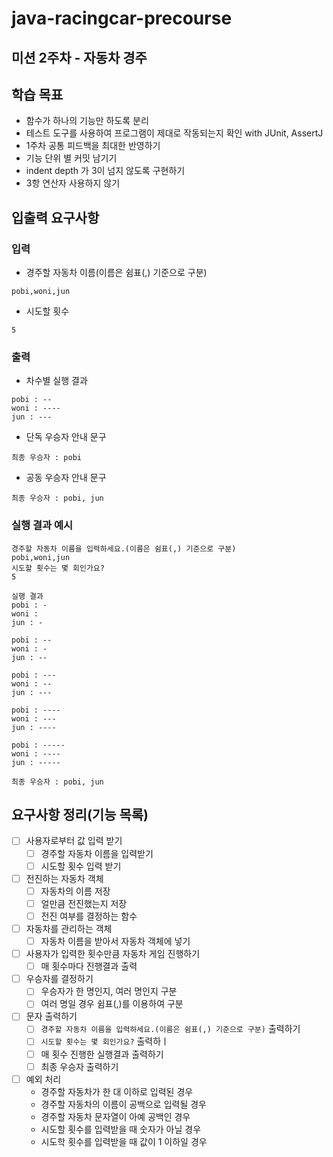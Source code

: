 # java-racingcar-precourse
## 미션 2주차 - 자동차 경주

## 학습 목표
- 함수가 하나의 기능만 하도록 분리
- 테스트 도구를 사용하여 프로그램이 제대로 작동되는지 확인 with JUnit, AssertJ
- 1주차 공통 피드백을 최대한 반영하기
- 기능 단위 별 커밋 남기기
- indent depth 가 3이 넘지 않도록 구현하기
- 3항 연산자 사용하지 않기

## 입출력 요구사항
### 입력
- 경주할 자동차 이름(이름은 쉼표(,) 기준으로 구분)
```angular2html
pobi,woni,jun
```
- 시도할 횟수
```angular2html
5
```

### 출력
- 차수별 실행 결과
```angular2html
pobi : --
woni : ----
jun : ---
```
- 단독 우승자 안내 문구
```angular2html
최종 우승자 : pobi
```
- 공동 우승자 안내 문구
```angular2html
최종 우승자 : pobi, jun
```
### 실행 결과 예시
```angular2html
경주할 자동차 이름을 입력하세요.(이름은 쉼표(,) 기준으로 구분)
pobi,woni,jun
시도할 횟수는 몇 회인가요?
5

실행 결과
pobi : -
woni : 
jun : -

pobi : --
woni : -
jun : --

pobi : ---
woni : --
jun : ---

pobi : ----
woni : ---
jun : ----

pobi : -----
woni : ----
jun : -----

최종 우승자 : pobi, jun
```

## 요구사항 정리(기능 목록)
- [ ] 사용자로부터 값 입력 받기
  - [ ] 경주할 자동차 이름을 입력받기
  - [ ] 시도할 횟수 입력 받기
- [ ] 전진하는 자동차 객체
  - [ ] 자동차의 이름 저장
  - [ ] 얼만큼 전진했는지 저장
  - [ ] 전진 여부를 결정하는 함수
- [ ] 자동차를 관리하는 객체
  - [ ] 자동차 이름을 받아서 자동차 객체에 넣기
- [ ] 사용자가 입력한 횟수만큼 자동차 게임 진행하기
  - [ ] 매 횟수마다 진행결과 출력
- [ ] 우승자를 결정하기
  - [ ] 우승자가 한 명인지, 여러 명인지 구분
  - [ ] 여러 명일 경우 쉼표(,)를 이용하여 구분
- [ ] 문자 출력하기
  - [ ] ```경주할 자동차 이름을 입력하세요.(이름은 쉼표(,) 기준으로 구분)``` 출력하기
  - [ ] ```시도할 횟수는 몇 회인가요?``` 출력하ㅣ
  - [ ] 매 횟수 진행한 실행결과 출력하기
  - [ ] 최종 우승자 출력하기
- [ ] 예외 처리
  - 경주할 자동차가 한 대 이하로 입력된 경우
  - 경주할 자동차의 이름이 공백으로 입력될 경우
  - 경주할 자동차 문자열이 아예 공백인 경우
  - 시도할 횟수를 입력받을 때 숫자가 아닐 경우
  - 시도학 횟수를 입력받을 때 값이 1 이하일 경우